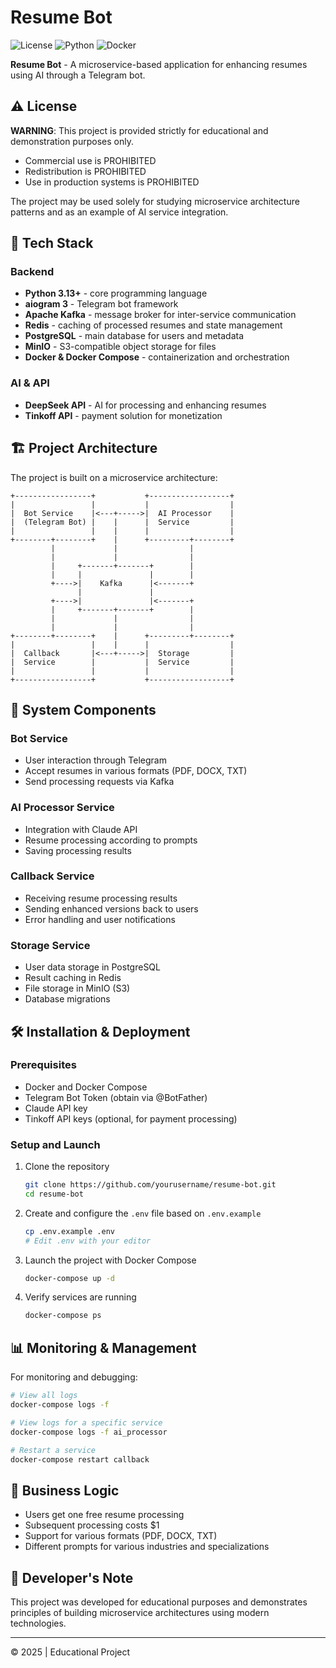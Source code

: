 # Resume Bot

![License](https://img.shields.io/badge/license-Educational_Use_Only-red)
![Python](https://img.shields.io/badge/python-3.13+-blue)
![Docker](https://img.shields.io/badge/docker-ready-brightgreen)

**Resume Bot** - A microservice-based application for enhancing resumes using AI through a Telegram bot.

## ⚠️ License

**WARNING**: This project is provided strictly for educational and demonstration purposes only.

- Commercial use is PROHIBITED
- Redistribution is PROHIBITED
- Use in production systems is PROHIBITED

The project may be used solely for studying microservice architecture patterns and as an example of AI service integration.

## 🚀 Tech Stack

### Backend
- **Python 3.13+** - core programming language
- **aiogram 3** - Telegram bot framework
- **Apache Kafka** - message broker for inter-service communication
- **Redis** - caching of processed resumes and state management
- **PostgreSQL** - main database for users and metadata
- **MinIO** - S3-compatible object storage for files
- **Docker & Docker Compose** - containerization and orchestration

### AI & API
- **DeepSeek API** - AI for processing and enhancing resumes
- **Tinkoff API** - payment solution for monetization

## 🏗️ Project Architecture

The project is built on a microservice architecture:

```
+-----------------+           +------------------+
|                 |           |                  |
|  Bot Service    |<---+----->|  AI Processor    |
|  (Telegram Bot) |    |      |  Service         |
|                 |    |      |                  |
+--------+--------+    |      +---------+--------+
         |             |                |
         |             |                |
         |     +-------+-------+        |
         |     |               |        |
         +---->|    Kafka      |<-------+
               |               |
         +---->|               |<-------+
         |     +-------+-------+        |
         |             |                |
         |             |                |
+--------+--------+    |      +---------+--------+
|                 |    |      |                  |
|  Callback       |<---+----->|  Storage         |
|  Service        |           |  Service         |
|                 |           |                  |
+-----------------+           +------------------+
```

## 🔧 System Components

### Bot Service
- User interaction through Telegram
- Accept resumes in various formats (PDF, DOCX, TXT)
- Send processing requests via Kafka

### AI Processor Service
- Integration with Claude API
- Resume processing according to prompts
- Saving processing results

### Callback Service
- Receiving resume processing results
- Sending enhanced versions back to users
- Error handling and user notifications

### Storage Service
- User data storage in PostgreSQL
- Result caching in Redis
- File storage in MinIO (S3)
- Database migrations

## 🛠️ Installation & Deployment

### Prerequisites
- Docker and Docker Compose
- Telegram Bot Token (obtain via @BotFather)
- Claude API key
- Tinkoff API keys (optional, for payment processing)

### Setup and Launch

1. Clone the repository
   ```bash
   git clone https://github.com/yourusername/resume-bot.git
   cd resume-bot
   ```

2. Create and configure the `.env` file based on `.env.example`
   ```bash
   cp .env.example .env
   # Edit .env with your editor
   ```

3. Launch the project with Docker Compose
   ```bash
   docker-compose up -d
   ```

4. Verify services are running
   ```bash
   docker-compose ps
   ```

## 📊 Monitoring & Management

For monitoring and debugging:

```bash
# View all logs
docker-compose logs -f

# View logs for a specific service
docker-compose logs -f ai_processor

# Restart a service
docker-compose restart callback
```

## 💼 Business Logic

- Users get one free resume processing
- Subsequent processing costs $1
- Support for various formats (PDF, DOCX, TXT)
- Different prompts for various industries and specializations

## 📝 Developer's Note

This project was developed for educational purposes and demonstrates principles of building microservice architectures using modern technologies.

---

© 2025 | Educational Project